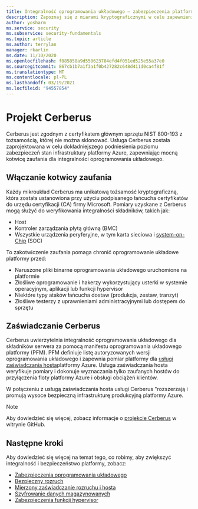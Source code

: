 ```yaml
---
title: Integralność oprogramowania układowego — zabezpieczenia platformy Azure
description: Zapoznaj się z miarami kryptograficznymi w celu zapewnienia integralności oprogramowania układowego.
author: yosharm
ms.service: security
ms.subservice: security-fundamentals
ms.topic: article
ms.author: terrylan
manager: rkarlin
ms.date: 11/10/2020
ms.openlocfilehash: f085858a9d550623704efd4f051ed525e55a37e0
ms.sourcegitcommit: 867cb1b7a1f3a1f0b427282c648d411d0ca4f81f
ms.translationtype: MT
ms.contentlocale: pl-PL
ms.lasthandoff: 03/19/2021
ms.locfileid: "94557854"
---
```

# <a name="project-cerberus"></a>Projekt Cerberus

Cerberus jest zgodnym z certyfikatem głównym sprzętu NIST 800-193 z tożsamością, której nie można sklonować. Usługa Cerberus została zaprojektowana w celu dokładniejszego podniesienia poziomu zabezpieczeń stan infrastruktury platformy Azure, zapewniając mocną kotwicę zaufania dla integralności oprogramowania układowego.

## <a name="enabling-an-anchor-of-trust"></a>Włączanie kotwicy zaufania
Każdy mikroukład Cerberus ma unikatową tożsamość kryptograficzną, która została ustanowiona przy użyciu podpisanego łańcucha certyfikatów do urzędu certyfikacji (CA) firmy Microsoft. Pomiary uzyskane z Cerberus mogą służyć do weryfikowania integralności składników, takich jak:

- Host
- Kontroler zarządzania płytą główną (BMC)
- Wszystkie urządzenia peryferyjne, w tym karta sieciowa i [system-on-Chip](https://en.wikipedia.org/wiki/System_on_a_chip) (SOC)

To zakotwiczenie zaufania pomaga chronić oprogramowanie układowe platformy przed:

- Naruszone pliki binarne oprogramowania układowego uruchomione na platformie
- Złośliwe oprogramowanie i hakerzy wykorzystujący usterki w systemie operacyjnym, aplikacji lub funkcji hypervisor
- Niektóre typy ataków łańcucha dostaw (produkcja, zestaw, tranzyt)
- Złośliwe testerzy z uprawnieniami administracyjnymi lub dostępem do sprzętu

## <a name="cerberus-attestation"></a>Zaświadczanie Cerberus
Cerberus uwierzytelnia integralność oprogramowania układowego dla składników serwera za pomocą manifestu oprogramowania układowego platformy (PFM). PFM definiuje listę autoryzowanych wersji oprogramowania układowego i zapewnia pomiar platformy dla [usługi zaświadczania hosta](measured-boot-host-attestation.md)platformy Azure. Usługa zaświadczania hosta weryfikuje pomiary i dokonuje wyznaczania tylko zaufanych hostów do przyłączenia floty platformy Azure i obsługi obciążeń klientów.

W połączeniu z usługą zaświadczania hosta usługi Cerberus "rozszerzają i promują wysoce bezpieczną infrastrukturę produkcyjną platformy Azure.

> [!NOTE]
> Aby dowiedzieć się więcej, zobacz informacje o [projekcie Cerberus](https://github.com/opencomputeproject/Project_Olympus/tree/master/Project_Cerberus) w witrynie GitHub.

## <a name="next-steps"></a>Następne kroki
Aby dowiedzieć się więcej na temat tego, co robimy, aby zwiększyć integralność i bezpieczeństwo platformy, zobacz:

- [Zabezpieczenia oprogramowania układowego](firmware.md)
- [Bezpieczny rozruch](secure-boot.md)
- [Mierzony zaświadczanie rozruchu i hosta](measured-boot-host-attestation.md)
- [Szyfrowanie danych magazynowanych](encryption-atrest.md)
- [Zabezpieczenia funkcji hypervisor](hypervisor.md)